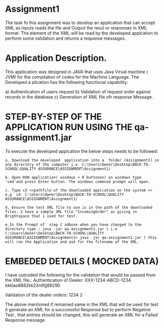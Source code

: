 # Assignment1
 The task fo this assignment was to develop an application that can accept XML as inputs reads the file and Output the resul or responses in XML format.
 The element of the XML will be read by the developed applcation to perform some validation and returns a response messages. 

# Application Description.
 
 This application was designed in JAVA that uses Java Virual machine ( JVM) for the compilation of codes for the Machine Language. 
 The Developed a plication has the following functional capability:

 a) Authentication of users request
 b) Validation of request order against records in the database 
 c) Generation of XML file ofr response Message.
 

# STEP-BY-STEP OF THE APPLICATION RUN USING THE qa-assignment1.jar

  To execute the developed applcation the below steps needs to be followed:
 	
	a. Download the developed  application into a  folder (Assignment1) in  any directory of the computer i.e  C:\Users\Owner\Desktop\BACK-TO-SCHOOL\QUALITY ASSURANCE\ASSIGNMENT\Assignment1/
	
 	b. Open RUN application( windows + R buttonon) on windows type 'cmd'and press Enter button. The windows commnad prompt will open.
	
	c. Type cd <<pathfile of the downloaded applcation on the system >> e.g  cd  C:\Users\Owner\Desktop\BACK-TO-SCHOOL\QUALITY ASSURANCE\ASSIGNMENT\Assignment1/
	
	d. Ensure the test XML file to use is in the path of the downloaded files. I have a sample XML file "IncomingOrder" as giving in Brightspace that i used for test. 
		
	e.In the Prompt of  step C adbove when you have changed to the directory type : java -jar qa-assignment1.jar ( i.e  C:\Users\Owner\Desktop\BACK-TO-SCHOOL\QUALITY ASSURANCE\ASSIGNMENT\Assignment1> java -jar qa-assignment1.jar ) this will run the Application and ask for the filename of the XML.
	
	
# EMBEDED DETAILS ( MOCKED DATA) 

I have outcoded the following for the validation that would be passed from the XML file.:
Authentication of Dealer:
<dealerid>XXX-1234-ABCD-1234</dealerid>
<dealeraccesskey>kkklas8882kk23nllfjj88290</dealeraccesskey>

Validation of the dealer orders:
<partnumber>1234</partnumber>
<quantity>2</quantity>

The above mentioned if remained same in the XML that will be used for test it generate an XML for a succcessful Response but to perform Negative Test , that entries should be changed, this will generate an XML for a Failed Response message.
